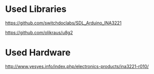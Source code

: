 # Used Libraries

https://github.com/switchdoclabs/SDL_Arduino_INA3221

https://github.com/olikraus/u8g2


# Used Hardware
http://www.yesyes.info/index.php/electronics-products/ina3221-r010/
